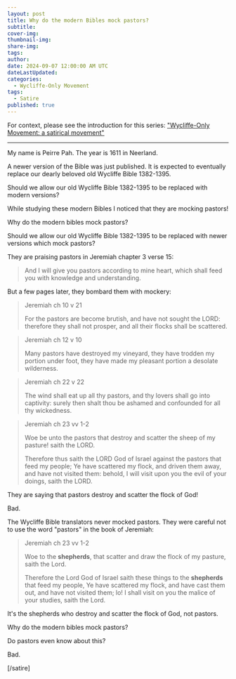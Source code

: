 ```yaml
---
layout: post
title: Why do the modern Bibles mock pastors?
subtitle:
cover-img: 
thumbnail-img: 
share-img: 
tags:
author:
date: 2024-09-07 12:00:00 AM UTC
dateLastUpdated:
categories:
  - Wycliffe-Only Movement
tags: 
  - Satire
published: true
---
```


For context, please see the introduction for this series: ["Wycliffe-Only Movement: a satirical movement"](/2024/08/04/wycliffe-only-movement-satirical)

---

My name is Peirre Pah. The year is 1611 in Neerland. 

A newer version of the Bible was just published. It is expected to eventually replace our dearly beloved old Wycliffe Bible 1382-1395.

Should we allow our old Wycliffe Bible 1382-1395 to be replaced with modern versions?

While studying these modern Bibles I noticed that they are mocking pastors!

<!-- Jeremiah 2:8 -->

<!-- 
> Jeremiah ch 2 v 8
>
> The priests said not, Where is the Lord?
> and they that handle the law knew me not:
> the pastors also transgressed against me,
> and the prophets prophesied by Baal,
> and walked after things that do not profit. 
-->

Why do the modern bibles mock pastors?

Should we allow our old Wycliffe Bible 1382-1395 to be replaced with newer versions which mock pastors?

They are praising pastors in Jeremiah chapter 3 verse 15:

<!-- Jeremiah 3:15 -->

> And I will give you pastors according to mine heart, which shall feed you with knowledge and understanding.

But a few pages later, they bombard them with mockery:

<!-- Jeremiah 10:21  -->

> Jeremiah ch 10 v 21 
> 
> For the pastors are become brutish, and have not sought the LORD: therefore they shall not prosper, and all their flocks shall be scattered.

<!-- Jeremiah 12:10 -->

> Jeremiah ch 12 v 10 
>
> Many pastors have destroyed my vineyard, they have trodden my portion under foot, they have made my pleasant portion a desolate wilderness.

<!-- Jeremiah 22:22 -->

> Jeremiah ch 22 v 22
>
> The wind shall eat up all thy pastors, and thy lovers shall go into captivity: surely then shalt thou be ashamed and confounded for all thy wickedness.

<!-- Jeremiah 23:1-2 -->

> Jeremiah ch 23 vv 1-2
>
> Woe be unto the pastors that destroy and scatter the sheep of my pasture! saith the LORD.
>
> Therefore thus saith the LORD God of Israel against the pastors that feed my people; Ye have scattered my flock, and driven them away, and have not visited them: behold, I will visit upon you the evil of your doings, saith the LORD.
    
 
They are saying that pastors destroy and scatter the flock of God!
 
Bad.
 
The Wycliffe Bible translators never mocked pastors. They were careful not to use the word "pastors" in the book of Jeremiah:

<!-- Jeremiah 23:1 -->

> Jeremiah ch 23 vv 1-2
>
> Woe to the **shepherds**, that scatter and draw the flock of my pasture, saith the Lord.
>
> Therefore the Lord God of Israel saith these things to the **shepherds** that feed my people, Ye have scattered my flock, and have cast them out, and have not visited them; lo! I shall visit on you the malice of your studies, saith the Lord.

It's the shepherds who destroy and scatter the flock of God, not pastors.

Why do the modern bibles mock pastors?
 
Do pastors even know about this?

Bad. 

[/satire]